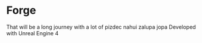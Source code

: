 # Forge

That will be a long journey with a lot of pizdec nahui zalupa jopa
Developed with Unreal Engine 4
